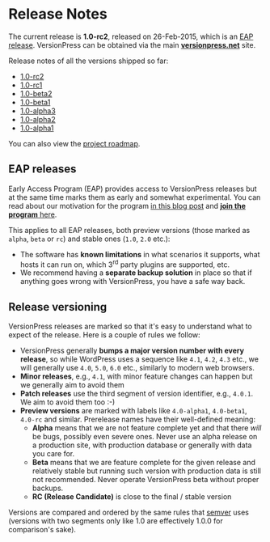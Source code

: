 # Release Notes

The current release is **1.0-rc2**, released on 26-Feb-2015, which is an [EAP release](#eap-releases). VersionPress can be obtained via the main **[versionpress.net](http://versionpress.net/)** site.

Release notes of all the versions shipped so far:

* [1.0-rc2](./release-notes/1.0-rc2)
* [1.0-rc1](./release-notes/1.0-rc1)
* [1.0-beta2](./release-notes/1.0-beta2)
* [1.0-beta1](./release-notes/1.0-beta1)
* [1.0-alpha3](./release-notes/1.0-alpha3)
* [1.0-alpha2](./release-notes/1.0-alpha2)
* [1.0-alpha1](./release-notes/1.0-alpha1)

You can also view the [project roadmap](./release-notes/roadmap).


## EAP releases

Early Access Program (EAP) provides access to VersionPress releases but at the same time marks them as early and somewhat experimental. You can read about our motivation for the program [in this blog post](http://blog.versionpress.net/2015/01/announcing-early-access-program/) and [**join the program** here](http://versionpress.net/#get).

This applies to all EAP releases, both preview versions (those marked as `alpha`, `beta` or `rc`) and stable ones (`1.0`, `2.0` etc.):

 - The software has **known limitations** in what scenarios it supports, what hosts it can run on, which 3<sup>rd</sup> party plugins are supported, etc.
 - We recommend having a **separate backup solution** in place so that if anything goes wrong with VersionPress, you have a safe way back.


## Release versioning

VersionPress releases are marked so that it's easy to understand what to expect of the release. Here is a couple of rules we follow:

 - VersionPress generally **bumps a major version number with every release**, so while WordPress uses a sequence like `4.1`, `4.2`, `4.3` etc., we will generally use `4.0`, `5.0`, `6.0` etc., similarly to modern web browsers.
 - **Minor releases**, e.g., `4.1`, with minor feature changes can happen but we generally aim to avoid them
 - **Patch releases** use the third segment of version identifier, e.g., `4.0.1`. We aim to avoid them too :-)
 - **Preview versions** are marked with labels like `4.0-alpha1`, `4.0-beta1`, `4.0-rc` and similar. Prerelease names have their well-defined meaning:
     - **Alpha** means that we are not feature complete yet and that there *will* be bugs, possibly even severe ones. Never use an alpha release on a production site, with production database or generally with data you care for.
     - **Beta** means that we are feature complete for the given release and relatively stable but running such version with production data is still not recommended. Never operate VersionPress beta without proper backups.
     - **RC (Release Candidate)** is close to the final / stable version 

Versions are compared and ordered by the same rules that [semver](http://semver.org/) uses (versions with two segments only like 1.0 are effectively 1.0.0 for comparison's sake).